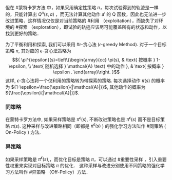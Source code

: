 但在 #蒙特卡罗方法 中，如果采用确定性策略 𝜋，每次试验得到的轨迹是一样的，只能计算出  ${Q^{\pi}(s, a)}$ ，而无法计算其他动作 𝑎′ 的 Q 函数，因此也无法进一步改进策略．这样情况仅仅是对当前策略的 #利用 （exploitation），而缺失了对环境的 #探索 （exploration），即试验的轨迹应该尽可能覆盖所有的状态和动作，以找到更好的策略．

为了平衡利用和探索, 我们可以采用 #𝜖-贪心法 (𝜖-greedy Method). 对于一个目标策略 ${\pi}$, 其对应的 ${\epsilon}$-贪心法策略为 $${ \pi^{\epsilon}(s)=\left\{\begin{array}{cc} \pi(s), & \text{ 按概率 } 1-\epsilon, \\ \text{ 随机选择 } \mathcal{A} \text{ 中的动作 }, &  \text{ 按概率 } \epsilon . \end{array}\right. }$$ 这样, ${\epsilon}$-贪心法将一个仅利用的策略转为带探索的策略. 每次选择动作 ${\pi(s)}$ 的概率为 ${1-\epsilon+\frac{\epsilon}{|\mathcal{A}|}}$, 其他动作的概率为 ${\frac{\epsilon}{|\mathcal{A}|}}$. 

### 同策略 
在蒙特卡罗方法中, 如果采样策略是 ${\pi^{\epsilon}(s)}$, 不断改进策略也是 ${\pi^{\epsilon}(s)}$ 而不是目标策略 ${\pi(s)}$. 这种采样与改进策略相同（即都是 ${\pi^{\epsilon}(s)}$ ) 的强化学习方法叫作 #同策略 ( On-Policy ) 方法.

### 异策略 
如果采样策略是 ${\pi^{\epsilon}(s)}$,，而优化目标是策略  ${\pi}$，可以通过 #重要性采样 ，引入重要性权重来实现对目标策略 ${\pi}$ 的优化．
这种采样与改进分别使用不同策略的强化学习方法叫作 #异策略 （Off-Policy）方法．

